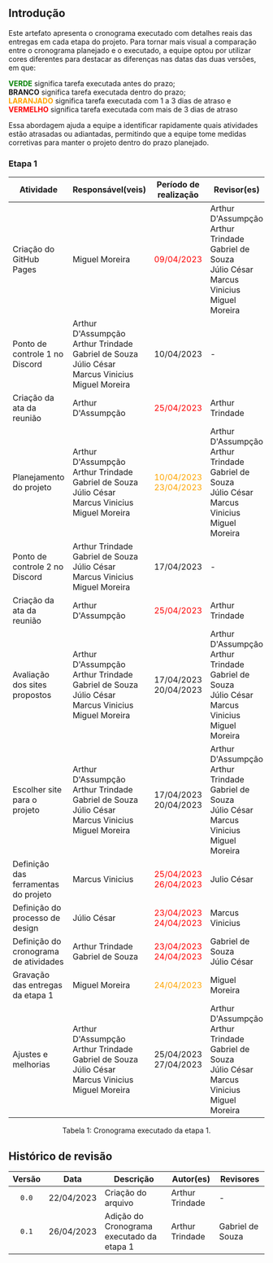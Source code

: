 ## Introdução
Este artefato apresenta o cronograma executado com detalhes reais das entregas em cada etapa do projeto. Para tornar mais visual a comparação entre o cronograma planejado e o executado, a equipe optou por utilizar cores diferentes para destacar as diferenças nas datas das duas versões, em que:<br> 

<span style="color: green">**VERDE**</span> significa tarefa executada antes do prazo;<br>
**BRANCO** significa tarefa executada dentro do prazo;<br>
<span style="color: orange">**LARANJADO**</span> significa tarefa executada com 1 a 3 dias de atraso e<br>
<span style="color: red">**VERMELHO**</span> significa tarefa executada com mais de 3 dias de atraso

Essa abordagem ajuda a equipe a identificar rapidamente quais atividades estão atrasadas ou adiantadas, permitindo que a equipe tome medidas corretivas para manter o projeto dentro do prazo planejado.

### Etapa 1
<center>

| Atividade                             | Responsável(veis)                                                                                             | Período de realização                                  | Revisor(es)                                                                                                   | Período de revisão                                     |
| ------------------------------------- | ------------------------------------------------------------------------------------------------------------- | :----------------------------------------------------: | ------------------------------------------------------------------------------------------------------------- | :----------------------------------------------------: |
| Criação do GitHub Pages               | Miguel Moreira                                                                                                | <span style = "color: red">09/04/2023                  | Arthur D'Assumpção<br>Arthur Trindade<br>Gabriel de Souza<br>Júlio César<br>Marcus Vinicius<br>Miguel Moreira | <span style = "color: red">09/04/2023<br>10/04/2023    | 
| Ponto de controle 1 no Discord        | Arthur D'Assumpção<br>Arthur Trindade<br>Gabriel de Souza<br>Júlio César<br>Marcus Vinicius<br>Miguel Moreira | 10/04/2023                                             | -                                                                                                             | -                                                      |
| Criação da ata da reunião             | Arthur D'Assumpção                                                                                            | <span style = "color: red">25/04/2023                  | Arthur Trindade                                                                                               | <span style = "color: red">25/04/2023                  |
| Planejamento do projeto               | Arthur D'Assumpção<br>Arthur Trindade<br>Gabriel de Souza<br>Júlio César<br>Marcus Vinicius<br>Miguel Moreira | <span style = "color: orange">10/04/2023<br>23/04/2023 | Arthur D'Assumpção<br>Arthur Trindade<br>Gabriel de Souza<br>Júlio César<br>Marcus Vinicius<br>Miguel Moreira | <span style = "color: red">21/04/2023<br>24/04/2023    |
| Ponto de controle 2 no Discord        | Arthur Trindade<br>Gabriel de Souza<br>Júlio César<br>Marcus Vinicius<br>Miguel Moreira                       | 17/04/2023                                             | -                                                                                                             | -                                                      | 
| Criação da ata da reunião             | Arthur D'Assumpção                                                                                            | <span style = "color: red">25/04/2023                  | Arthur Trindade                                                                                               | <span style = "color: red">25/04/2023                  |
| Avaliação dos sites propostos         | Arthur D'Assumpção<br>Arthur Trindade<br>Gabriel de Souza<br>Júlio César<br>Marcus Vinicius<br>Miguel Moreira | 17/04/2023<br>20/04/2023                               | Arthur D'Assumpção<br>Arthur Trindade<br>Gabriel de Souza<br>Júlio César<br>Marcus Vinicius<br>Miguel Moreira | <span style = "color: orange">20/04/2023<br>24/04/2023 |
| Escolher site para o projeto          | Arthur D'Assumpção<br>Arthur Trindade<br>Gabriel de Souza<br>Júlio César<br>Marcus Vinicius<br>Miguel Moreira | 17/04/2023<br>20/04/2023                               | Arthur D'Assumpção<br>Arthur Trindade<br>Gabriel de Souza<br>Júlio César<br>Marcus Vinicius<br>Miguel Moreira | -                                                      |
| Definição das ferramentas do projeto  | Marcus Vinicius                                                                                               | <span style = "color: red">25/04/2023<br>26/04/2023    | Julio César                                                                                                   | <span style = "color: red">25/04/2023<br>26/04/2023    |
| Definição do processo de design       | Júlio César                                                                                                   | <span style = "color: red">23/04/2023<br>24/04/2023    | Marcus Vinicius                                                                                               | <span style = "color: red">25/04/2023<br>26/04/2023                                   |
| Definição do cronograma de atividades | Arthur Trindade<br>Gabriel de Souza                                                                           | <span style = "color: red"> 23/04/2023<br>24/04/2023   | Gabriel de Souza<br>Júlio César                                                                               | <span style = "color: red">24/04/2023<br>26/04/2023                                   |
| Gravação das entregas da etapa 1      | Miguel Moreira                                                                                                | <span style = "color: orange">24/04/2023               | Miguel Moreira                                                                                                | 24/04/2023                                                 |
| Ajustes e melhorias                   | Arthur D'Assumpção<br>Arthur Trindade<br>Gabriel de Souza<br>Júlio César<br>Marcus Vinicius<br>Miguel Moreira | 25/04/2023<br>27/04/2023                               | Arthur D'Assumpção<br>Arthur Trindade<br>Gabriel de Souza<br>Júlio César<br>Marcus Vinicius<br>Miguel Moreira | 24/04/2023<br>27/04/2023                                   |

Tabela 1: Cronograma executado da etapa 1.

</center>

## Histórico de revisão

| Versão     | Data        | Descrição                                            | Autor(es)                                    | Revisores        |
| :--------: | :---------: | ---------------------------------------------------- | -------------------------------------------- | ---------------- |
| `0.0`      |  22/04/2023 | Criação do arquivo                                   | Arthur Trindade                              | -                |
| `0.1`      |  26/04/2023 | Adição do Cronograma executado da etapa 1            | Arthur Trindade                              | Gabriel de Souza |
